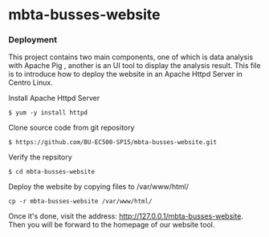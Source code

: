 # mbta-busses-website

### Deployment
This project contains two main components, one of which is data analysis with Apache Pig , another is an UI tool to display the analysis result. This file is to introduce how to deploy the website in an Apache Httpd Server in Centro Linux.

Install Apache Httpd Server
```
$ yum -y install httpd
```
Clone source code from git repository
```
$ https://github.com/BU-EC500-SP15/mbta-busses-website.git
```
Verify the repsitory
```
$ cd mbta-busses-website
```
Deploy the website by copying files to /var/www/html/
```
cp -r mbta-busses-website /var/www/html/
```
Once it's done, visit the address: http://127.0.0.1/mbta-busses-website. Then you will be forward to the homepage of our website tool.
